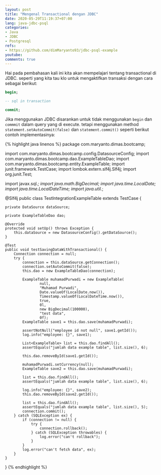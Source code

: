 ```yaml
---
layout: post
title: "Mengenal Transactional dengan JDBC"
date: 2020-05-29T11:19:37+07:00
lang: java-jdbc-psql
categories:
- Java
- JDBC
- Postgresql 
refs: 
- https://github.com/dimMaryanto93/jdbc-psql-example
youtube: 
comments: true
---
```


Hai pada pembahasan kali ini kita akan mempelajari tentang transactional di JDBC. seperti yang kita tau klo untuk mengaktifkan transaksi dengan cara sebagai berikut:

```sql
begin;

-- sql in transaction

commit;
```

Jika menggunakan JDBC disarankan untuk tidak menggunakan `begin` dan `commmit` dalam query yang di execute. tetapi menggunakan method `statement.setAutoCommit(false)` dan `statement.commit()` seperti berikut contoh implementasinya:


{% highlight java linenos %}
package com.maryanto.dimas.bootcamp;

import com.maryanto.dimas.bootcamp.config.DatasourceConfig;
import com.maryanto.dimas.bootcamp.dao.ExampleTableDao;
import com.maryanto.dimas.bootcamp.entity.ExampleTable;
import junit.framework.TestCase;
import lombok.extern.slf4j.Slf4j;
import org.junit.Test;

import javax.sql.*;
import java.math.BigDecimal;
import java.time.LocalDate;
import java.time.LocalDateTime;
import java.util.*;

@Slf4j
public class TestIntegrationExampleTable extends TestCase {

    private DataSource dataSource;

    private ExampleTableDao dao;

    @Override
    protected void setUp() throws Exception {
        this.dataSource = new DatasourceConfig().getDataSource();
    }

    @Test
    public void testSavingDataWithTransactional() {
        Connection connection = null;
        try {
            connection = this.dataSource.getConnection();
            connection.setAutoCommit(false);
            this.dao = new ExampleTableDao(connection);

            ExampleTable muhamadPurwadi = new ExampleTable(
                    null,
                    "Muhamad Purwadi",
                    Date.valueOf(LocalDate.now()),
                    Timestamp.valueOf(LocalDateTime.now()),
                    true,
                    0l, 
                    new BigDecimal(100000),
                    "test data",
                    0f);
            ExampleTable save1 = this.dao.save(muhamadPurwadi);

            assertNotNull("employee id not null", save1.getId());
            log.info("employee: {}", save1);

            List<ExampleTable> list = this.dao.findAll();
            assertEquals("jumlah data example table", list.size(), 6);

            this.dao.removeById(save1.getId());

            muhamadPurwadi.setCurrency(null);
            ExampleTable save2 = this.dao.save(muhamadPurwadi);

            list = this.dao.findAll();
            assertEquals("jumlah data example table", list.size(), 6);

            log.info("employee: {}", save2);
            this.dao.removeById(save2.getId());

            list = this.dao.findAll();
            assertEquals("jumlah data example table", list.size(), 5);
            connection.commit();
        } catch (SQLException ex) {
            if (connection != null) {
                try {
                    connection.rollback();
                } catch (SQLException throwables) {
                    log.error("can't rollback");
                }
            }
            log.error("can't fetch data", ex);
        }
    }
}
{% endhighlight %}
